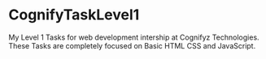 # CognifyTaskLevel1

My Level 1 Tasks for web development intership at Cognifyz Technologies.
These Tasks are completely focused on Basic HTML CSS and JavaScript.
